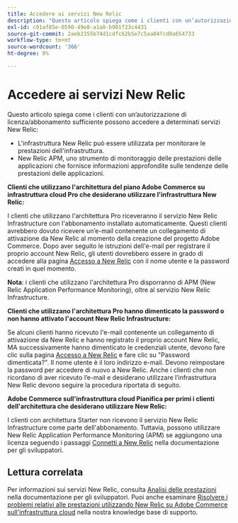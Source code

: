 ```yaml
---
title: Accedere ai servizi New Relic
description: "Questo articolo spiega come i clienti con un’autorizzazione di licenza/abbonamento sufficiente possono accedere a determinati servizi New Relic:"
exl-id: c01af85e-0590-49e8-a1a0-b901f23c4431
source-git-commit: 2aeb2355b74d1cdfc62b5e7c5aa04fcd0a654733
workflow-type: tm+mt
source-wordcount: '366'
ht-degree: 0%

---
```


# Accedere ai servizi New Relic

Questo articolo spiega come i clienti con un’autorizzazione di licenza/abbonamento sufficiente possono accedere a determinati servizi New Relic:

* L&#39;infrastruttura New Relic può essere utilizzata per monitorare le prestazioni dell&#39;infrastruttura.
* New Relic APM, uno strumento di monitoraggio delle prestazioni delle applicazioni che fornisce informazioni approfondite sulle tendenze delle prestazioni delle applicazioni.

**Clienti che utilizzano l&#39;architettura del piano Adobe Commerce su infrastruttura cloud Pro che desiderano utilizzare l&#39;infrastruttura New Relic:**

I clienti che utilizzano l&#39;architettura Pro riceveranno il servizio New Relic Infrastructure con l&#39;abbonamento installato automaticamente. Questi clienti avrebbero dovuto ricevere un’e-mail contenente un collegamento di attivazione da New Relic al momento della creazione del progetto Adobe Commerce. Dopo aver seguito le istruzioni dell&#39;e-mail per registrare il proprio account New Relic, gli utenti dovrebbero essere in grado di accedere alla pagina [Accesso a New Relic](https://login.newrelic.com/login) con il nome utente e la password creati in quel momento.

**Nota**: i clienti che utilizzano l&#39;architettura Pro disporranno di APM (New Relic Application Performance Monitoring), oltre al servizio New Relic Infrastructure.

**Clienti che utilizzano l&#39;architettura Pro hanno dimenticato la password o non hanno attivato l&#39;account New Relic Infrastructure:**

Se alcuni clienti hanno ricevuto l&#39;e-mail contenente un collegamento di attivazione da New Relic e hanno registrato il proprio account New Relic, MA successivamente hanno dimenticato le credenziali utente, devono fare clic sulla pagina [Accesso a New Relic](https://login.newrelic.com/login) e fare clic su &quot;Password dimenticata?&quot;. Il nome utente è il loro indirizzo e-mail. Devono reimpostare la password per accedere di nuovo a New Relic. Anche i clienti che non ricordano di aver ricevuto l’e-mail e desiderano utilizzare l’infrastruttura New Relic devono seguire la procedura riportata di seguito.

**Adobe Commerce sull&#39;infrastruttura cloud Pianifica per primi i clienti dell&#39;architettura che desiderano utilizzare New Relic:**

I clienti con architettura Starter non ricevono il servizio New Relic Infrastructure come parte dell&#39;abbonamento. Tuttavia, possono utilizzare New Relic Application Performance Monitoring (APM) se aggiungono una licenza seguendo i passaggi [Connetti a New Relic](https://experienceleague.adobe.com/en/docs/commerce-cloud-service/user-guide/monitor/new-relic/new-relic-service) nella documentazione per gli sviluppatori.

## Lettura correlata

Per informazioni sui servizi New Relic, consulta [Analisi delle prestazioni](https://experienceleague.adobe.com/en/docs/commerce-cloud-service/user-guide/monitor/new-relic/new-relic-service) nella documentazione per gli sviluppatori. Puoi anche esaminare [Risolvere i problemi relativi alle prestazioni utilizzando New Relic su Adobe Commerce sull&#39;infrastruttura cloud](/help/troubleshooting/miscellaneous/troubleshoot-performance-using-new-relic-on-magento-commerce.md) nella nostra knowledge base di supporto.
